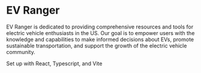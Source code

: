 # EV Ranger

EV Ranger is dedicated to providing comprehensive resources and tools for electric vehicle enthusiasts in the US. Our goal is to empower users with the knowledge and capabilities to make informed decisions about EVs, promote sustainable transportation, and support the growth of the electric vehicle community.

Set up with React, Typescript, and Vite

